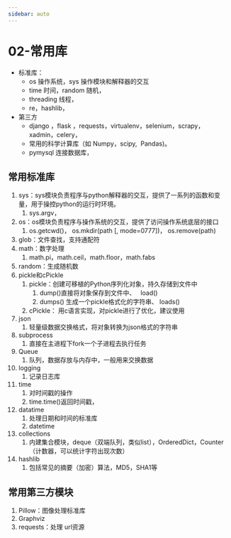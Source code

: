 ```yaml
---
sidebar: auto
---
```

# 02-常用库

* 标准库：
    * os 操作系统，sys 操作模块和解释器的交互
    * time 时间，random 随机，
    * threading 线程，
    * re，hashlib，
* 第三方
    * django ，flask ，requests，virtualenv，selenium，scrapy，xadmin，celery，
    * 常用的科学计算库（如 Numpy，scipy,  Pandas)。
    * pymysql 连接数据库，

## 常用标准库
1. sys：sys模块负责程序与python解释器的交互，提供了一系列的函数和变量，用于操控python的运行时环境。
    1. sys.argv，
2. os：os模块负责程序与操作系统的交互，提供了访问操作系统底层的接口
    1. os.getcwd()， os.mkdir(path [, mode=0777])， os.remove(path)
3. glob：文件查找，支持通配符
4. math：数字处理
    1. math.pi，math.ceil，math.floor，math.fabs
5. random：生成随机数
6. pickle和cPickle
    1. pickle：创建可移植的Python序列化对象，持久存储到文件中
        1. dump()直接将对象保存到文件中、   load()
        2. dumps() 生成一个pickle格式化的字符串、 loads()
    2. cPickle： 用c语言实现，对pickle进行了优化，建议使用
7. json
    1. 轻量级数据交换格式，将对象转换为json格式的字符串
8. subprocess
    1. 直接在主进程下fork一个子进程去执行任务
9. Queue
    1. 队列，数据存放与内存中，一般用来交换数据
10. logging
    1. 记录日志库
11. time
    1. 对时间戳的操作
    2. time.time()返回时间戳，
12. datatime
    1. 处理日期和时间的标准库
    2. datetime
13. collections
    1. 内建集合模块，deque（双端队列，类似list），OrderedDict，Counter（计数器，可以统计字符出现次数）
14. hashlib
    1. 包括常见的摘要（加密）算法，MD5，SHA1等
## 常用第三方模块
 1. Pillow：图像处理标准库
 2. Graphviz
 3. requests：处理 url资源
